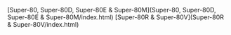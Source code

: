 [Super-80, Super-80D, Super-80E & Super-80M](Super-80, Super-80D, Super-80E & Super-80M/index.html)
[Super-80R & Super-80V](Super-80R & Super-80V/index.html)
